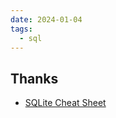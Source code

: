 ```yaml
---
date: 2024-01-04
tags:
  - sql
---
```


## Thanks

- [SQLite Cheat Sheet](https://www.sqlitetutorial.net/sqlite-cheat-sheet/)

